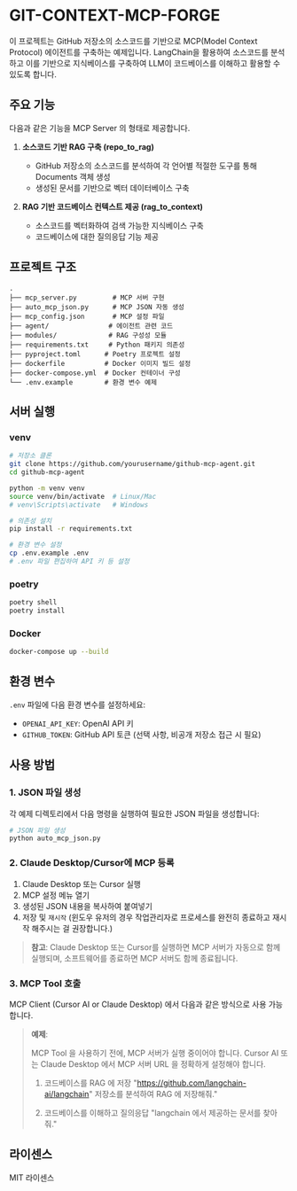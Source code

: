 # GIT-CONTEXT-MCP-FORGE

이 프로젝트는 GitHub 저장소의 소스코드를 기반으로 MCP(Model Context Protocol) 에이전트를 구축하는 예제입니다. LangChain을 활용하여 소스코드를 분석하고 이를 기반으로 지식베이스를 구축하여 LLM이 코드베이스를 이해하고 활용할 수 있도록 합니다.

## 주요 기능

다음과 같은 기능을 MCP Server 의 형태로 제공합니다.

1. **소스코드 기반 RAG 구축 (repo_to_rag)**
   - GitHub 저장소의 소스코드를 분석하여 각 언어별 적절한 도구를 통해 Documents 객체 생성
   - 생성된 문서를 기반으로 벡터 데이터베이스 구축

2. **RAG 기반 코드베이스 컨텍스트 제공 (rag_to_context)**
   - 소스코드를 벡터화하여 검색 가능한 지식베이스 구축
   - 코드베이스에 대한 질의응답 기능 제공


## 프로젝트 구조

```
.
├── mcp_server.py         # MCP 서버 구현
├── auto_mcp_json.py      # MCP JSON 자동 생성
├── mcp_config.json       # MCP 설정 파일
├── agent/               # 에이전트 관련 코드
├── modules/             # RAG 구성성 모듈
├── requirements.txt     # Python 패키지 의존성
├── pyproject.toml      # Poetry 프로젝트 설정
├── dockerfile          # Docker 이미지 빌드 설정
├── docker-compose.yml  # Docker 컨테이너 구성
└── .env.example        # 환경 변수 예제
```

## 서버 실행
### venv

```bash
# 저장소 클론
git clone https://github.com/yourusername/github-mcp-agent.git
cd github-mcp-agent

python -m venv venv
source venv/bin/activate  # Linux/Mac
# venv\Scripts\activate   # Windows

# 의존성 설치
pip install -r requirements.txt

# 환경 변수 설정
cp .env.example .env
# .env 파일 편집하여 API 키 등 설정
```
### poetry

```bash
poetry shell
poetry install
```

### Docker

```bash
docker-compose up --build
```

## 환경 변수

`.env` 파일에 다음 환경 변수를 설정하세요:

- `OPENAI_API_KEY`: OpenAI API 키
- `GITHUB_TOKEN`: GitHub API 토큰 (선택 사항, 비공개 저장소 접근 시 필요)

## 사용 방법

### 1. JSON 파일 생성

각 예제 디렉토리에서 다음 명령을 실행하여 필요한 JSON 파일을 생성합니다:

```bash
# JSON 파일 생성
python auto_mcp_json.py
```

### 2. Claude Desktop/Cursor에 MCP 등록

1. Claude Desktop 또는 Cursor 실행
2. MCP 설정 메뉴 열기
3. 생성된 JSON 내용을 복사하여 붙여넣기
4. 저장 및 `재시작` (윈도우 유저의 경우 작업관리자로 프로세스를 완전히 종료하고 재시작 해주시는 걸 권장합니다.)

> **참고**: Claude Desktop 또는 Cursor를 실행하면 MCP 서버가 자동으로 함께 실행되며, 소프트웨어를 종료하면 MCP 서버도 함께 종료됩니다.

### 3. MCP Tool 호출
MCP Client (Cursor AI or Claude Desktop) 에서 다음과 같은 방식으로 사용 가능합니다.
> **예제**:
>
> MCP Tool 을 사용하기 전에, MCP 서버가 실행 중이어야 합니다.
> Cursor AI 또는 Claude Desktop 에서 MCP 서버 URL 을 정확하게 설정해야 합니다.
> 
> 1. 코드베이스를 RAG 에 저장
> "https://github.com/langchain-ai/langchain" 저장소를 분석하여 RAG 에 저장해줘."
> 
> 2. 코드베이스를 이해하고 질의응답
> "langchain 에서 제공하는 문서를 찾아줘."

## 라이센스

MIT 라이센스